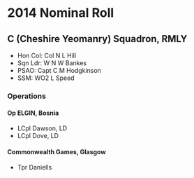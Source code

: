 # 2014 Nominal Roll

## C (Cheshire Yeomanry) Squadron, RMLY

* Hon Col: Col N L Hill
* Sqn Ldr: W N W Bankes
* PSAO: Capt C M Hodgkinson
* SSM: WO2 L Speed

### Operations

#### Op ELGIN, Bosnia

* LCpl Dawson, LD
* LCpl Dove, LD

#### Commonwealth Games, Glasgow

* Tpr Daniells
